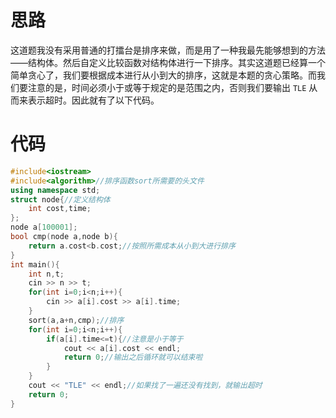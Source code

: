 # 思路
这道题我没有采用普通的打擂台是排序来做，而是用了一种我最先能够想到的方法——结构体。然后自定义比较函数对结构体进行一下排序。其实这道题已经算一个简单贪心了，我们要根据成本进行从小到大的排序，这就是本题的贪心策略。而我们要注意的是，时间必须小于或等于规定的是范围之内，否则我们要输出 ```TLE``` 从而来表示超时。因此就有了以下代码。
# 代码
```cpp
#include<iostream>
#include<algorithm>//排序函数sort所需要的头文件
using namespace std;
struct node{//定义结构体
    int cost,time;
};
node a[100001];
bool cmp(node a,node b){
    return a.cost<b.cost;//按照所需成本从小到大进行排序
}
int main(){
    int n,t;
    cin >> n >> t;
    for(int i=0;i<n;i++){
        cin >> a[i].cost >> a[i].time;
    }
    sort(a,a+n,cmp);//排序
    for(int i=0;i<n;i++){
        if(a[i].time<=t){//注意是小于等于
            cout << a[i].cost << endl;
            return 0;//输出之后循环就可以结束啦
        }
    }
    cout << "TLE" << endl;//如果找了一遍还没有找到，就输出超时
    return 0;
}

```

